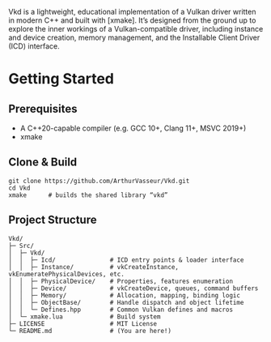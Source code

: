 Vkd is a lightweight, educational implementation of a Vulkan driver written in modern C++ and built with [xmake]. It’s designed from the ground up to explore the inner workings of a Vulkan-compatible driver, including instance and device creation, memory management, and the Installable Client Driver (ICD) interface.

# Getting Started

## Prerequisites

- A C++20-capable compiler (e.g. GCC 10+, Clang 11+, MSVC 2019+)
- xmake


## Clone & Build

```
git clone https://github.com/ArthurVasseur/Vkd.git
cd Vkd
xmake      # builds the shared library “vkd”
```

## Project Structure

```
Vkd/
├─ Src/
│  ├─ Vkd/
│  │  ├─ Icd/               # ICD entry points & loader interface
│  │  ├─ Instance/          # vkCreateInstance, vkEnumeratePhysicalDevices, etc.
│  │  ├─ PhysicalDevice/    # Properties, features enumeration
│  │  ├─ Device/            # vkCreateDevice, queues, command buffers
│  │  ├─ Memory/            # Allocation, mapping, binding logic
│  │  ├─ ObjectBase/        # Handle dispatch and object lifetime
│  │  └─ Defines.hpp        # Common Vulkan defines and macros
│  └─ xmake.lua             # Build system
├─ LICENSE                  # MIT License
└─ README.md                # (You are here!)
```